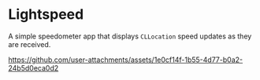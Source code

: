 # Lightspeed

A simple speedometer app that displays `CLLocation` speed updates as they are received.

https://github.com/user-attachments/assets/1e0cf14f-1b55-4d77-b0a2-24b5d0eca0d2
